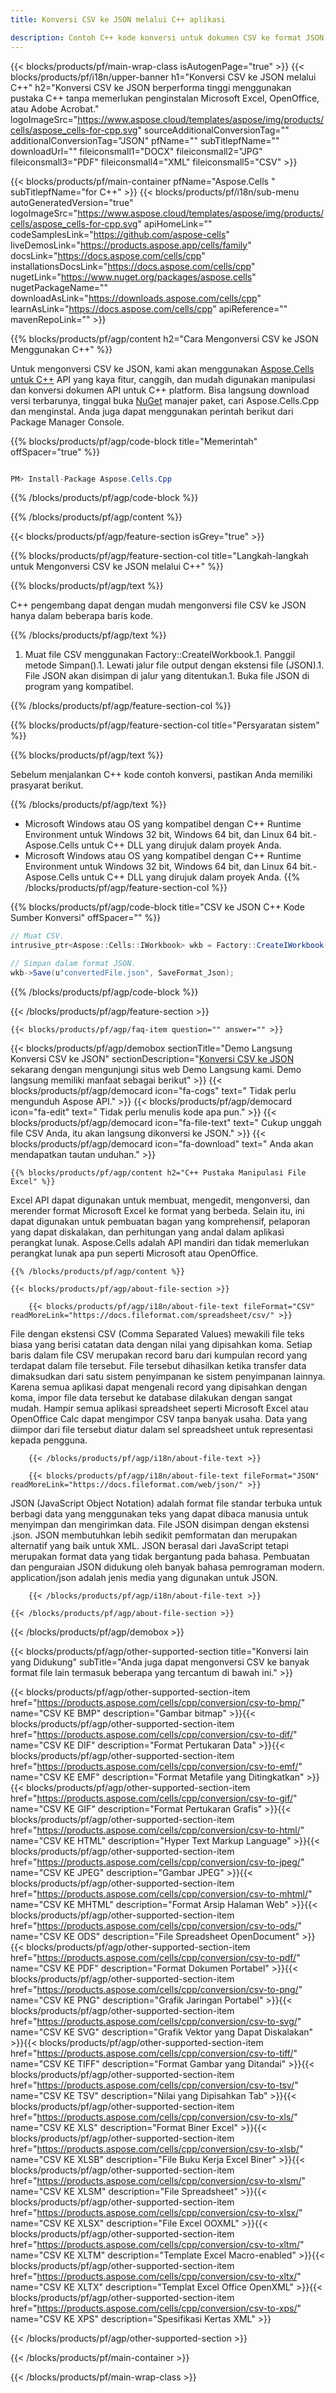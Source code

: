 ```yaml
---
title: Konversi CSV ke JSON melalui C++ aplikasi 

description: Contoh C++ kode konversi untuk dokumen CSV ke format JSON. Pemrogram dapat menggunakan kode sumber ini untuk konversi CSV ke JSON batch dalam Aplikasi C++ apa pun.
---
```

{{< blocks/products/pf/main-wrap-class isAutogenPage="true" >}}
{{< blocks/products/pf/i18n/upper-banner h1="Konversi CSV ke JSON melalui C++" h2="Konversi CSV ke JSON berperforma tinggi menggunakan pustaka C++ tanpa memerlukan penginstalan Microsoft Excel, OpenOffice, atau Adobe Acrobat." logoImageSrc="https://www.aspose.cloud/templates/aspose/img/products/cells/aspose_cells-for-cpp.svg" sourceAdditionalConversionTag="" additionalConversionTag="JSON" pfName="" subTitlepfName="" downloadUrl="" fileiconsmall1="DOCX" fileiconsmall2="JPG" fileiconsmall3="PDF" fileiconsmall4="XML" fileiconsmall5="CSV" >}}

{{< blocks/products/pf/main-container pfName="Aspose.Cells " subTitlepfName="for C++" >}}
{{< blocks/products/pf/i18n/sub-menu autoGeneratedVersion="true" logoImageSrc="https://www.aspose.cloud/templates/aspose/img/products/cells/aspose_cells-for-cpp.svg" apiHomeLink="" codeSamplesLink="https://github.com/aspose-cells" liveDemosLink="https://products.aspose.app/cells/family" docsLink="https://docs.aspose.com/cells/cpp" installationsDocsLink="https://docs.aspose.com/cells/cpp" nugetLink="https://www.nuget.org/packages/aspose.cells" nugetPackageName="" downloadAsLink="https://downloads.aspose.com/cells/cpp" learnAsLink="https://docs.aspose.com/cells/cpp" apiReference="" mavenRepoLink="" >}}

{{% blocks/products/pf/agp/content h2="Cara Mengonversi CSV ke JSON Menggunakan C++" %}}

 Untuk mengonversi CSV ke JSON, kami akan menggunakan
 [Aspose.Cells untuk C++](https://products.aspose.com/cells/cpp) 
 API yang kaya fitur, canggih, dan mudah digunakan manipulasi dan konversi dokumen API untuk C++ platform. Bisa langsung download versi terbarunya, tinggal buka
 [NuGet](https://www.nuget.org/packages/aspose.cells) 
 manajer paket, cari
 Aspose.Cells.Cpp 
 dan menginstal. Anda juga dapat menggunakan perintah berikut dari Package Manager Console.

{{% blocks/products/pf/agp/code-block title="Memerintah" offSpacer="true" %}}

```cs

PM> Install-Package Aspose.Cells.Cpp


```

{{% /blocks/products/pf/agp/code-block %}}

{{% /blocks/products/pf/agp/content %}}

{{< blocks/products/pf/agp/feature-section isGrey="true" >}}

{{% blocks/products/pf/agp/feature-section-col title="Langkah-langkah untuk Mengonversi CSV ke JSON melalui C++" %}}

{{% blocks/products/pf/agp/text %}}

 C++ pengembang dapat dengan mudah mengonversi file CSV ke JSON hanya dalam beberapa baris kode.

{{% /blocks/products/pf/agp/text %}}

1. Muat file CSV menggunakan Factory::CreateIWorkbook.1. Panggil metode Simpan().1. Lewati jalur file output dengan ekstensi file (JSON).1. File JSON akan disimpan di jalur yang ditentukan.1. Buka file JSON di program yang kompatibel.

{{% /blocks/products/pf/agp/feature-section-col %}}

{{% blocks/products/pf/agp/feature-section-col title="Persyaratan sistem" %}}

{{% blocks/products/pf/agp/text %}}

 Sebelum menjalankan C++ kode contoh konversi, pastikan Anda memiliki prasyarat berikut.

{{% /blocks/products/pf/agp/text %}}

- Microsoft Windows atau OS yang kompatibel dengan C++ Runtime Environment untuk Windows 32 bit, Windows 64 bit, dan Linux 64 bit.- Aspose.Cells untuk C++ DLL yang dirujuk dalam proyek Anda.
- Microsoft Windows atau OS yang kompatibel dengan C++ Runtime Environment untuk Windows 32 bit, Windows 64 bit, dan Linux 64 bit.- Aspose.Cells untuk C++ DLL yang dirujuk dalam proyek Anda.
{{% /blocks/products/pf/agp/feature-section-col %}}

{{% blocks/products/pf/agp/code-block title="CSV ke JSON C++ Kode Sumber Konversi" offSpacer="" %}}

```cs
// Muat CSV.
intrusive_ptr<Aspose::Cells::IWorkbook> wkb = Factory::CreateIWorkbook(u"sourceFile.csv");

// Simpan dalam format JSON.
wkb->Save(u"convertedFile.json", SaveFormat_Json);


```

{{% /blocks/products/pf/agp/code-block %}}

{{< /blocks/products/pf/agp/feature-section >}}

    {{< blocks/products/pf/agp/faq-item question="" answer="" >}}
 

<!-- aboutfile Starts -->

{{< blocks/products/pf/agp/demobox sectionTitle="Demo Langsung Konversi CSV ke JSON" sectionDescription="[Konversi CSV ke JSON](https://products.aspose.app/cells/conversion/csv-to-json) sekarang dengan mengunjungi situs web Demo Langsung kami. Demo langsung memiliki manfaat sebagai berikut" >}}
        {{< blocks/products/pf/agp/democard icon="fa-cogs" text=" Tidak perlu mengunduh Aspose API." >}}
        {{< blocks/products/pf/agp/democard icon="fa-edit" text=" Tidak perlu menulis kode apa pun." >}}
        {{< blocks/products/pf/agp/democard icon="fa-file-text" text=" Cukup unggah file CSV Anda, itu akan langsung dikonversi ke JSON." >}}
        {{< blocks/products/pf/agp/democard icon="fa-download" text=" Anda akan mendapatkan tautan unduhan." >}}

    {{% blocks/products/pf/agp/content h2="C++ Pustaka Manipulasi File Excel" %}}

 Excel API dapat digunakan untuk membuat, mengedit, mengonversi, dan merender format Microsoft Excel ke format yang berbeda. Selain itu, ini dapat digunakan untuk pembuatan bagan yang komprehensif, pelaporan yang dapat diskalakan, dan perhitungan yang andal dalam aplikasi perangkat lunak. Aspose.Cells adalah API mandiri dan tidak memerlukan perangkat lunak apa pun seperti Microsoft atau OpenOffice.  



    {{% /blocks/products/pf/agp/content %}}

    {{< blocks/products/pf/agp/about-file-section >}}

        {{< blocks/products/pf/agp/i18n/about-file-text fileFormat="CSV" readMoreLink="https://docs.fileformat.com/spreadsheet/csv/" >}}

File dengan ekstensi CSV (Comma Separated Values) mewakili file teks biasa yang berisi catatan data dengan nilai yang dipisahkan koma. Setiap baris dalam file CSV merupakan record baru dari kumpulan record yang terdapat dalam file tersebut. File tersebut dihasilkan ketika transfer data dimaksudkan dari satu sistem penyimpanan ke sistem penyimpanan lainnya. Karena semua aplikasi dapat mengenali record yang dipisahkan dengan koma, impor file data tersebut ke database dilakukan dengan sangat mudah. Hampir semua aplikasi spreadsheet seperti Microsoft Excel atau OpenOffice Calc dapat mengimpor CSV tanpa banyak usaha. Data yang diimpor dari file tersebut diatur dalam sel spreadsheet untuk representasi kepada pengguna.

        {{< /blocks/products/pf/agp/i18n/about-file-text >}}

        {{< blocks/products/pf/agp/i18n/about-file-text fileFormat="JSON" readMoreLink="https://docs.fileformat.com/web/json/" >}}

JSON (JavaScript Object Notation) adalah format file standar terbuka untuk berbagi data yang menggunakan teks yang dapat dibaca manusia untuk menyimpan dan mengirimkan data. File JSON disimpan dengan ekstensi .json. JSON membutuhkan lebih sedikit pemformatan dan merupakan alternatif yang baik untuk XML. JSON berasal dari JavaScript tetapi merupakan format data yang tidak bergantung pada bahasa. Pembuatan dan penguraian JSON didukung oleh banyak bahasa pemrograman modern. application/json adalah jenis media yang digunakan untuk JSON.

        {{< /blocks/products/pf/agp/i18n/about-file-text >}}

    {{< /blocks/products/pf/agp/about-file-section >}}

{{< /blocks/products/pf/agp/demobox >}}

<!-- aboutfile Ends -->

{{< blocks/products/pf/agp/other-supported-section title="Konversi lain yang Didukung" subTitle="Anda juga dapat mengonversi CSV ke banyak format file lain termasuk beberapa yang tercantum di bawah ini." >}}

{{< blocks/products/pf/agp/other-supported-section-item href="https://products.aspose.com/cells/cpp/conversion/csv-to-bmp/" name="CSV KE BMP" description="Gambar bitmap" >}}{{< blocks/products/pf/agp/other-supported-section-item href="https://products.aspose.com/cells/cpp/conversion/csv-to-dif/" name="CSV KE DIF" description="Format Pertukaran Data" >}}{{< blocks/products/pf/agp/other-supported-section-item href="https://products.aspose.com/cells/cpp/conversion/csv-to-emf/" name="CSV KE EMF" description="Format Metafile yang Ditingkatkan" >}}{{< blocks/products/pf/agp/other-supported-section-item href="https://products.aspose.com/cells/cpp/conversion/csv-to-gif/" name="CSV KE GIF" description="Format Pertukaran Grafis" >}}{{< blocks/products/pf/agp/other-supported-section-item href="https://products.aspose.com/cells/cpp/conversion/csv-to-html/" name="CSV KE HTML" description="Hyper Text Markup Language" >}}{{< blocks/products/pf/agp/other-supported-section-item href="https://products.aspose.com/cells/cpp/conversion/csv-to-jpeg/" name="CSV KE JPEG" description="Gambar JPEG" >}}{{< blocks/products/pf/agp/other-supported-section-item href="https://products.aspose.com/cells/cpp/conversion/csv-to-mhtml/" name="CSV KE MHTML" description="Format Arsip Halaman Web" >}}{{< blocks/products/pf/agp/other-supported-section-item href="https://products.aspose.com/cells/cpp/conversion/csv-to-ods/" name="CSV KE ODS" description="File Spreadsheet OpenDocument" >}}{{< blocks/products/pf/agp/other-supported-section-item href="https://products.aspose.com/cells/cpp/conversion/csv-to-pdf/" name="CSV KE PDF" description="Format Dokumen Portabel" >}}{{< blocks/products/pf/agp/other-supported-section-item href="https://products.aspose.com/cells/cpp/conversion/csv-to-png/" name="CSV KE PNG" description="Grafik Jaringan Portabel" >}}{{< blocks/products/pf/agp/other-supported-section-item href="https://products.aspose.com/cells/cpp/conversion/csv-to-svg/" name="CSV KE SVG" description="Grafik Vektor yang Dapat Diskalakan" >}}{{< blocks/products/pf/agp/other-supported-section-item href="https://products.aspose.com/cells/cpp/conversion/csv-to-tiff/" name="CSV KE TIFF" description="Format Gambar yang Ditandai" >}}{{< blocks/products/pf/agp/other-supported-section-item href="https://products.aspose.com/cells/cpp/conversion/csv-to-tsv/" name="CSV KE TSV" description="Nilai yang Dipisahkan Tab" >}}{{< blocks/products/pf/agp/other-supported-section-item href="https://products.aspose.com/cells/cpp/conversion/csv-to-xls/" name="CSV KE XLS" description="Format Biner Excel" >}}{{< blocks/products/pf/agp/other-supported-section-item href="https://products.aspose.com/cells/cpp/conversion/csv-to-xlsb/" name="CSV KE XLSB" description="File Buku Kerja Excel Biner" >}}{{< blocks/products/pf/agp/other-supported-section-item href="https://products.aspose.com/cells/cpp/conversion/csv-to-xlsm/" name="CSV KE XLSM" description="File Spreadsheet" >}}{{< blocks/products/pf/agp/other-supported-section-item href="https://products.aspose.com/cells/cpp/conversion/csv-to-xlsx/" name="CSV KE XLSX" description="File Excel OOXML" >}}{{< blocks/products/pf/agp/other-supported-section-item href="https://products.aspose.com/cells/cpp/conversion/csv-to-xltm/" name="CSV KE XLTM" description="Template Excel Macro-enabled" >}}{{< blocks/products/pf/agp/other-supported-section-item href="https://products.aspose.com/cells/cpp/conversion/csv-to-xltx/" name="CSV KE XLTX" description="Templat Excel Office OpenXML" >}}{{< blocks/products/pf/agp/other-supported-section-item href="https://products.aspose.com/cells/cpp/conversion/csv-to-xps/" name="CSV KE XPS" description="Spesifikasi Kertas XML" >}}

{{< /blocks/products/pf/agp/other-supported-section >}}

{{< /blocks/products/pf/main-container >}}
    
{{< /blocks/products/pf/main-wrap-class >}}
